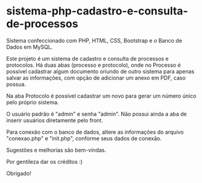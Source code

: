 # sistema-php-cadastro-e-consulta-de-processos

Sistema confeccionado com PHP, HTML, CSS, Bootstrap e o Banco de Dados em MySQL. 

Este projeto é um sistema de cadastro e consulta de processos e protocolos. Há duas abas (processo e protocolo), onde no Processo é possível cadastrar algum documento oriundo de outro sistema para apenas salvar as informações, com opção de adicionar um anexo em PDF, caso possua. 

Na aba Protocolo é possível cadastrar um novo para gerar um número único pelo próprio sistema.


O usuário padrão é "admin" e senha "admin". Não possui ainda a aba de inserir usuários diretamente pelo front.

Para conexão com o banco de dados, altere as informações do arquivo "conexao.php" e "init.php", conforme seus dados de conexão.


Sugestões e melhorias são bem-vindas.

Por gentileza dar os créditos :)

Obrigado!
